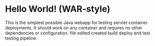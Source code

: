 Hello World! (WAR-style)
===============

This is the simplest possible Java webapp for testing servlet container deployments.  It should work on any container and requires no other dependencies or configuration.
file edited
created build deploy and test
testing pipeline

